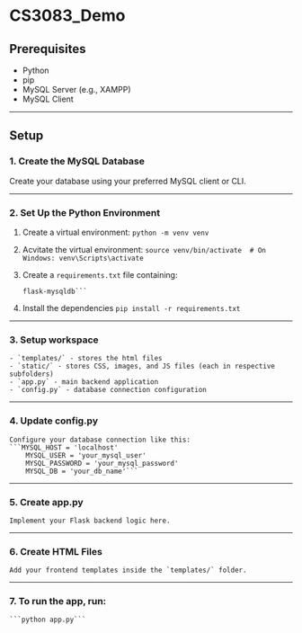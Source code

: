 # CS3083_Demo

## Prerequisites
- Python
- pip
- MySQL Server (e.g., XAMPP)
- MySQL Client

---

## Setup

### 1. Create the MySQL Database
Create your database using your preferred MySQL client or CLI.

---

### 2. Set Up the Python Environment

1. Create a virtual environment:
   ```python -m venv venv```

2. Acvitate the virtual environment:
   ```source venv/bin/activate  # On Windows: venv\Scripts\activate```

3. Create a `requirements.txt` file containing:
   ```flask
   flask-mysqldb```

4. Install the dependencies
   ```pip install -r requirements.txt```

---

### 3. Setup workspace
    - `templates/` - stores the html files
    - `static/` - stores CSS, images, and JS files (each in respective subfolders)
    - `app.py` - main backend application
    - `config.py` - database connection configuration

---

### 4. Update config.py
    Configure your database connection like this:
    ```MYSQL_HOST = 'localhost'
        MYSQL_USER = 'your_mysql_user'
        MYSQL_PASSWORD = 'your_mysql_password'
        MYSQL_DB = 'your_db_name'```

---

### 5. Create app.py
    Implement your Flask backend logic here.

---

### 6. Create HTML Files 
    Add your frontend templates inside the `templates/` folder.

---

### 7. To run the app, run: 
    ```python app.py```
